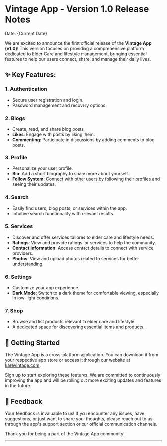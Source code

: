 # Vintage App - Version 1.0 Release Notes

Date: {Current Date}

We are excited to announce the first official release of the **Vintage App (v1.0)**! This version focuses on providing a comprehensive platform dedicated to Elder Care and lifestyle management, bringing essential features to help our users connect, share, and manage their daily lives.

## ✨ Key Features:

### 1. **Authentication**
   - Secure user registration and login.
   - Password management and recovery options.

### 2. **Blogs**
   - Create, read, and share blog posts.
   - **Likes**: Engage with posts by liking them.
   - **Commenting**: Participate in discussions by adding comments to blog posts.

### 3. **Profile**
   - Personalize your user profile.
   - **Bio**: Add a short biography to share more about yourself.
   - **Follow System**: Connect with other users by following their profiles and seeing their updates.

### 4. **Search**
   - Easily find users, blog posts, or services within the app.
   - Intuitive search functionality with relevant results.

### 5. **Services**
   - Discover and offer services tailored to elder care and lifestyle needs.
   - **Ratings**: View and provide ratings for services to help the community.
   - **Contact Information**: Access contact details to connect with service providers.
   - **Photos**: View and upload photos related to services for better understanding.

### 6. **Settings**
   - Customize your app experience.
   - **Dark Mode**: Switch to a dark theme for comfortable viewing, especially in low-light conditions.

### 7. **Shop**
   - Browse and list products relevant to elder care and lifestyle.
   - A dedicated space for discovering essential items and products.

## 🚀 Getting Started

The Vintage App is a cross-platform application. You can download it from your respective app store or access it through our website at [karevintage.com](https://karevintage.com).

Sign up to start exploring these features. We are committed to continuously improving the app and will be rolling out more exciting updates and features in the future.

## 💬 Feedback

Your feedback is invaluable to us! If you encounter any issues, have suggestions, or just want to share your thoughts, please reach out to us through the app's support section or our official communication channels.

Thank you for being a part of the Vintage App community!

---
